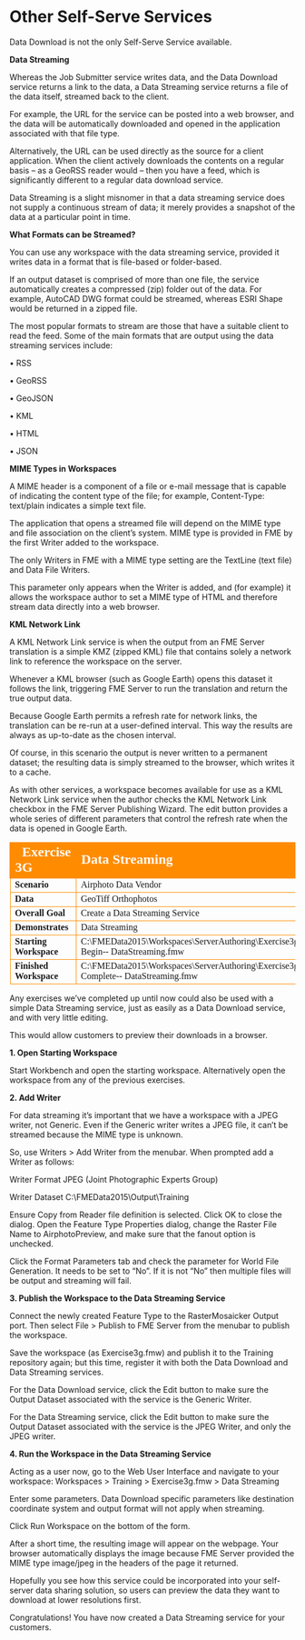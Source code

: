# Other Self-Serve Services

Data Download is not the only Self-Serve Service available.

**Data Streaming**

Whereas the Job Submitter service writes data, and the Data Download service returns a link to the data, a Data Streaming service returns a file of the data itself, streamed back to the client.

For example, the URL for the service can be posted into a web browser, and the data will be automatically downloaded and opened in the application associated with that file type.

Alternatively, the URL can be used directly as the source for a client application. When the client actively downloads the contents on a regular basis – as a GeoRSS reader would – then you have a feed, which is significantly different to a regular data download service.

Data Streaming is a slight misnomer in that a data streaming service does not supply a continuous stream of data; it merely provides a snapshot of the data at a particular point in time.

**What Formats can be Streamed?**

You can use any workspace with the data streaming service, provided it writes data in a format that is file-based or folder-based.

If an output dataset is comprised of more than one file, the service automatically creates a compressed (zip) folder out of the data. For example, AutoCAD DWG format could be streamed, whereas ESRI Shape would be returned in a zipped file.

The most popular formats to stream are those that have a suitable client to read the feed.
Some of the main formats that are output using the data streaming services include:

• RSS

• GeoRSS

• GeoJSON

• KML

• HTML

• JSON

**MIME Types in Workspaces**

A MIME header is a component of a file or e-mail message that is capable of indicating the content type of the file; for example, Content-Type: text/plain indicates a simple text file.

The application that opens a streamed file will depend on the MIME type and file association on the client’s system. MIME type is provided in FME by the first Writer added to the workspace.

The only Writers in FME with a MIME type setting are the TextLine (text file) and Data File Writers.

This parameter only appears when the Writer is added, and (for example) it allows the workspace author to set a MIME type of HTML and therefore stream data directly into a web browser.

**KML Network Link**

A KML Network Link service is when the output from an FME Server translation is a simple KMZ (zipped KML) file that contains solely a network link to reference the workspace on the server.

Whenever a KML browser (such as Google Earth) opens this dataset it follows the link, triggering FME Server to run the translation and return the true output data.

Because Google Earth permits a refresh rate for network links, the translation can be re-run at a user-defined interval. This way the results are always as up-to-date as the chosen interval.

Of course, in this scenario the output is never written to a permanent dataset; the resulting data is simply streamed to the browser, which writes it to a cache.

As with other services, a workspace becomes available for use as a KML Network Link service when the author checks the KML Network Link checkbox in the FME Server Publishing Wizard.
The edit button provides a whole series of different parameters that control the refresh rate when the data is opened in Google Earth.

<table style="border-spacing: 0px;border-collapse: collapse;font-family:serif">
<tr>
<td style="vertical-align:middle;background-color:darkorange;border: 2px solid darkorange">
<i class="fa fa-cogs fa-lg fa-pull-left fa-fw" style="color:white;padding-right: 12px;vertical-align:text-top"></i>
<span style="color:white;font-size:x-large;font-weight: bold">Exercise 3G </span>
</td>
<td style="border: 2px solid darkorange;background-color:darkorange;color:white">
<span style="color:white;font-size:x-large;font-weight: bold">Data
Streaming</span>
</td>
</tr>

<tr>
<td style="border: 1px solid darkorange; font-weight: bold">Scenario</td>
<td style="border: 1px solid darkorange">Airphoto Data Vendor</td>
</tr>

<tr>
<td style="border: 1px solid darkorange; font-weight: bold">Data</td>
<td style="border: 1px solid darkorange">GeoTiff Orthophotos</td>
</tr>

<tr>
<td style="border: 1px solid darkorange; font-weight: bold">Overall Goal</td>
<td style="border: 1px solid darkorange">Create
a
Data
Streaming
Service</td>
</tr>

<tr>
<td style="border: 1px solid darkorange; font-weight: bold">Demonstrates</td>
<td style="border: 1px solid darkorange">Data
Streaming</td>
</tr>

<tr>
<td style="border: 1px solid darkorange; font-weight: bold">Starting Workspace</td>
<td style="border: 1px solid darkorange">C:\FMEData2015\Workspaces\ServerAuthoring\Exercise3g-­‐Begin-­‐
DataStreaming.fmw</td>
</tr>

<tr>
<td style="border: 1px solid darkorange; font-weight: bold">Finished Workspace</td>
<td style="border: 1px solid darkorange">C:\FMEData2015\Workspaces\ServerAuthoring\Exercise3g-­‐Complete-­‐
DataStreaming.fmw</td>
</tr>

</table>

Any exercises we’ve completed up until now could also be used with a simple Data Streaming service, just as easily as a Data Download service, and with very little editing.

This would allow customers to preview their downloads in a browser.

**1. Open Starting Workspace**

Start Workbench and open the starting workspace. Alternatively open the workspace from any of the previous exercises.

**2. Add Writer**

For data streaming it’s important that we have a workspace with a JPEG writer, not Generic.
Even if the Generic writer writes a JPEG file, it can’t be streamed because the MIME type is unknown.

So, use Writers > Add Writer from the menubar. When prompted add a Writer as follows:

Writer Format JPEG (Joint Photographic Experts Group)

Writer Dataset C:\FMEData2015\Output\Training

Ensure Copy from Reader file definition is selected. Click OK to close the dialog. Open the Feature Type Properties dialog, change the Raster File Name to AirphotoPreview, and make sure that the fanout option is unchecked.

Click the Format Parameters tab and check the parameter for World File Generation. It needs to be set to “No”. If it is not “No” then multiple files will be output and streaming will fail.

**3. Publish the Workspace to the Data Streaming Service**

Connect the newly created Feature Type to the RasterMosaicker Output port. Then select File > Publish to FME Server from the menubar to publish the workspace.

Save the workspace (as Exercise3g.fmw) and publish it to the Training repository again; but this time, register it with both the Data Download and Data Streaming services.

For the Data Download service, click the Edit button to make sure the Output Dataset associated with the service is the Generic Writer.

For the Data Streaming service, click the Edit button to make sure the Output Dataset associated with the service is the JPEG Writer, and only the JPEG writer.

**4. Run the Workspace in the Data Streaming Service**

Acting as a user now, go to the Web User Interface and navigate to your workspace: Workspaces > Training > Exercise3g.fmw > Data Streaming

Enter some parameters. Data Download specific parameters like destination coordinate system and output format will not apply when streaming.

Click Run Workspace on the bottom of the form.

After a short time, the resulting image will appear on the webpage. Your browser automatically displays the image because FME Server provided the MIME type image/jpeg in the headers of the page it returned.

Hopefully you see how this service could be incorporated into your self-server data sharing solution, so users can preview the data they want to download at lower resolutions first.

Congratulations! You have now created a Data Streaming service for your customers.